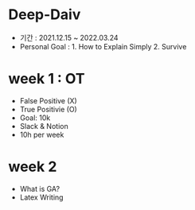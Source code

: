 # Deep-Daiv

- 기간 : 2021.12.15 ~ 2022.03.24
- Personal Goal : 1. How to Explain Simply 2. Survive

# week 1 : OT
- False Positive (X)
- True Positivie (O)
- Goal: 10k
- Slack & Notion
- 10h per week

# week 2
- What is GA?
- Latex Writing
